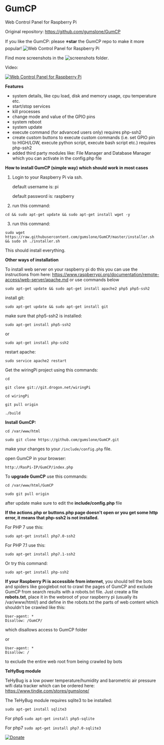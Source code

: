 # GumCP
Web Control Panel for Raspberry Pi

Original repository: https://github.com/gumslone/GumCP

If you like the GumCP: please **⭐️star** the GumCP repo to make it more popular!
![Web Control Panel for Raspberry Pi](https://github.com/gumslone/GumCP/blob/master/screenshots/dashboard.png)

Find more screenshots in the ![screenshots folder](https://github.com/gumslone/GumCP/blob/master/screenshots/).

Video:

[![Web Control Panel for Raspberry Pi](https://github.com/gumslone/GumCP/blob/master/screenshots/video.png)](https://youtu.be/rCi9OGLOstU)



**Features**
- system details, like cpu load, disk and memory usage, cpu temperature etc.
- start/stop services
- kill processes
- change mode and value of the GPIO pins
- system reboot
- system update
- execute command (for advanced users only) requires php-ssh2
- create custom buttons to execute custom commands (i.e. set GPIO pin to HIGH/LOW, execute python script, execute bash script etc.) requires php-ssh2
- added third party modules like: File Manager and Database Manager which you can activate in the config.php file

**How to install GumCP (simple way) which should work in most cases**

1. Login to your Raspberry Pi via ssh. 

    default username is: pi 
    
    default password is: raspberry
    
2. run this command:
```
cd && sudo apt-get update && sudo apt-get install wget -y
```
3. run this command:
```
sudo wget https://raw.githubusercontent.com/gumslone/GumCP/master/installer.sh && sudo sh ./installer.sh
```
This should install everything.

**Other ways of installation**

To install web server on your raspberry pi do this you can use the instructions from here:
https://www.raspberrypi.org/documentation/remote-access/web-server/apache.md
or use commands below
```
sudo apt-get update && sudo apt-get install apache2 php5 php5-ssh2
```
install git:
```
sudo apt-get update && sudo apt-get install git
```
make sure that php5-ssh2 is installed:
```
sudo apt-get install php5-ssh2
```
or
```
sudo apt-get install php-ssh2
```
restart apache:
```
sudo service apache2 restart
```
Get the wiringPi project using this commands:
```
cd
```
```
git clone git://git.drogon.net/wiringPi
```
```
cd wiringPi
```
```
git pull origin
```
```
./build
```
**Install GumCP:**
```
cd /var/www/html

sudo git clone https://github.com/gumslone/GumCP.git
```
make your changes to your `/include/config.php` file.

open GumCP in your browser:

`http://RasPi-IP/GumCP/index.php`



To **upgrade GumCP** use this commands:

```cd /var/www/html/GumCP```

```sudo git pull origin```

after update make sure to edit the **include/config.php** file

**If the actions.php or buttons.php page doesn't open or you get some http error, it means that php-ssh2 is not installed.**

For PHP 7 use this:

```sudo apt-get install php7.0-ssh2```

For PHP 7.1 use this:

```sudo apt-get install php7.1-ssh2```

Or try this command:

```sudo apt-get install php-ssh2```


**If your Raspberry Pi is accessible from internet**, you should tell the bots and spiders like googlebot not to crawl the pages of GumCP and exclude GumCP from search results with a robots.txt file.
Just create a file **robots.txt**, place it in the webroot of your raspberry pi (usually its /var/www/html/) and define in the robots.txt the parts of web content which shouldn't be crawled like this:

```
User-agent: *
Disallow: /GumCP/
```
which disallows access to GumCP folder

or

```
User-agent: *
Disallow: /
```
to exclude the entire web root from being crawled by bots

**TeHyBug module**

TeHyBug is a low power temperature/humidity and barometric air pressure wifi data tracker which can be ordered here: https://www.tindie.com/stores/gumslone/

The TeHyBug module requires sqlite3 to be installed:

```sudo apt-get install sqlite3```

For php5
```sudo apt-get install php5-sqlite```

For php7
```sudo apt-get install php7.0-sqlite3```

[![Donate](https://img.shields.io/badge/Donate-PayPal-green.svg)](https://www.paypal.com/cgi-bin/webscr?cmd=_s-xclick&hosted_button_id=VCWHQPACTXV5N)
